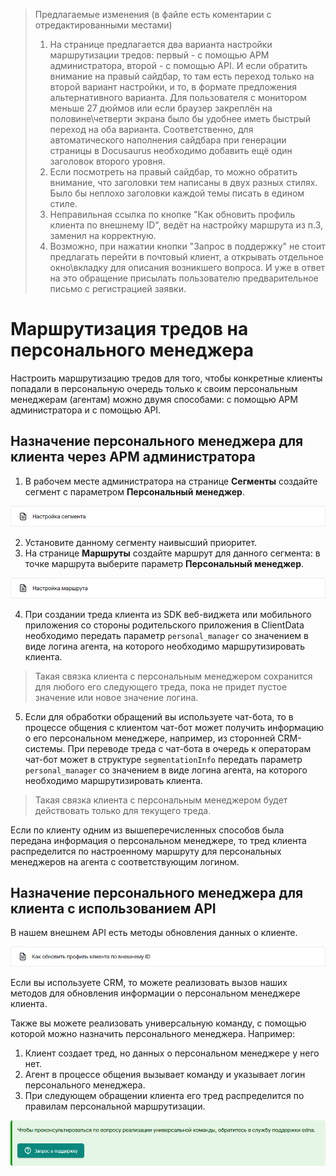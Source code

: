 >Предлагаемые изменения (в файле есть коментарии с отредактированными местами)<br>
>1. На странице предлагается два варианта настройки маршрутизации тредов: первый - с помощью АРМ администратора, второй - с помощью API. И если обратить внимание на правый сайдбар, то там есть переход только на второй вариант настройки, и то, в формате предложения альтернативного варианта. Для пользователя с монитором меньше 27 дюймов или если браузер закреплён на половине\четверти экрана было бы удобнее иметь быстрый переход на оба варианта. Соответственно, для автоматического наполнения сайдбара при генерации страницы в Docusaurus необходимо добавить ещё один заголовок второго уровня.
>2. Если посмотреть на правый сайдбар, то можно обратить внимание, что заголовки тем написаны в двух разных стилях. Было бы неплохо заголовки каждой темы писать в едином стиле.
>3. Неправильная ссылка по кнопке "Как обновить профиль клиента по внешнему ID", ведёт на настройку маршрута из п.3, заменил на корректную.
>4. Возможно, при нажатии кнопки "Запрос в поддержку" не стоит предлагать перейти в почтовый клиент, а открывать отдельное окно\вкладку для описания возникшего вопроса. И уже в ответ на это обращение присылать пользователю предварительное письмо с регистрацией заявки. 

<!-- Меняем заголовок для единого стиля -->
# Маршрутизация тредов на персонального менеджера

<!-- Корректируем введение для упоминания двух вариантов настройки -->
Настроить маршрутизацию тредов для того, чтобы конкретные клиенты попадали в персональную очередь только к своим персональным менеджерам (агентам) можно двумя способами: с помощью АРМ администратора и с помощью API.

<!-- Добавляем новый заголовок второго уровня -->
## Назначение персонального менеджера для клиента через АРМ администратора

1. В рабочем месте администратора на странице **Сегменты** создайте сегмент с параметром **Персональный менеджер**.

[![Настройка сегмента](IMG/Segment_setup.png)](https://docs-chatcenter.edna.ru/docs/admin/routing/admin-createsegment/)

2. Установите данному сегменту наивысший приоритет.
3. На странице **Маршруты** создайте маршрут для данного сегмента: в точке маршрута выберите параметр **Персональный менеджер**.

[![Настройка маршрута](IMG/Route_setup.png)](https://docs-chatcenter.edna.ru/docs/admin/routing/admin-routing/)

4. При создании треда клиента из SDK веб-виджета или мобильного приложения со стороны родительского приложения в ClientData необходимо передать параметр `personal_manager` со значением в виде логина агента, на которого необходимо маршрутизировать клиента.

>Такая связка клиента с персональным менеджером сохранится для любого его следующего треда, пока не придет пустое значение или новое значение логина.

<!-- Два раза подряд идёт "чат-бот", чуть стоит переформулировать -->
5. Если для обработки обращений вы используете чат-бота, то в процессе общения с клиентом чат-бот может получить информацию о его персональном менеджере, например, из сторонней CRM-системы. При переводе треда с чат-бота в очередь к операторам чат-бот может в структуре `segmentationInfo` передать параметр `personal_manager` со значением в виде логина агента, на которого необходимо маршрутизировать клиента.

>Такая связка клиента с персональным менеджером будет действовать только для текущего треда.

Если по клиенту одним из вышеперечисленных способов была передана информация о персональном менеджере, то тред клиента распределится по настроенному маршруту для персональных менеджеров на агента с соответствующим логином.

<!-- Также меняем заголовок второго уровня для единого стиля -->
## Назначение персонального менеджера для клиента с использованием API

В нашем внешнем API есть методы обновления данных о клиенте.

<!-- Указываем корректную ссылку для работы с API -->
[![Как обновить профиль клиента по внешнему ID](IMG/Client_profile_update.png)](https://docs-chatcenter.edna.ru/docs/api/external-api/clients/update-client-by-external-id)

<!-- Два раза подряд идёт обращение "вы" -->
Если вы используете CRM, то можете реализовать вызов наших методов для обновления информации о персональном менеджере клиента.

Также вы можете реализовать универсальную команду, с помощью которой можно назначить персонального менеджера. Например:
1. Клиент создает тред, но данных о персональном менеджере у него нет.
2. Агент в процессе общения вызывает команду и указывает логин персонального менеджера.
3. При следующем обращении клиента его тред распределится по правилам персональной маршрутизации.

[![Запрос в поддержку](IMG/Support.png)](mailto:support@edna.ru?subject=%D0%97%D0%B0%D0%BF%D1%80%D0%BE%D1%81%20%D0%B2%20%D0%BF%D0%BE%D0%B4%D0%B4%D0%B5%D1%80%D0%B6%D0%BA%D1%83&body=%D0%97%D0%B4%D1%80%D0%B0%D0%B2%D1%81%D1%82%D0%B2%D1%83%D0%B9%D1%82%D0%B5!%0A%0A%D0%A1%D1%82%D1%80%D0%B0%D0%BD%D0%B8%D1%86%D0%B0%2C%20%D0%BD%D0%B0%20%D0%BA%D0%BE%D1%82%D0%BE%D1%80%D0%BE%D0%B9%20%D0%B2%D0%BE%D0%B7%D0%BD%D0%B8%D0%BA%D0%BB%D0%B8%20%D0%B2%D0%BE%D0%BF%D1%80%D0%BE%D1%81%D1%8B%3A%20https%3A%2F%2Fdocs-chatcenter.edna.ru%2Fdocs%2Fadditional-function%2Fpersonal-manager%2F%0A%0A%D0%9E%D0%BF%D0%B8%D1%81%D0%B0%D0%BD%D0%B8%D0%B5%20%D0%BF%D1%80%D0%BE%D0%B1%D0%BB%D0%B5%D0%BC%D1%8B%3A%0A%5B%D0%9E%D0%BF%D0%B8%D1%88%D0%B8%D1%82%D0%B5%20%D0%B2%D0%B0%D1%88%D1%83%20%D0%BF%D1%80%D0%BE%D0%B1%D0%BB%D0%B5%D0%BC%D1%83%20%D0%B7%D0%B4%D0%B5%D1%81%D1%8C%5D%0A%0A%D0%A1%20%D1%83%D0%B2%D0%B0%D0%B6%D0%B5%D0%BD%D0%B8%D0%B5%D0%BC%2C%0A%5B%D0%92%D0%B0%D1%88%D0%B5%20%D0%B8%D0%BC%D1%8F%5D)
